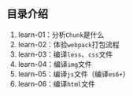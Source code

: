 ## 目录介绍
1. learn-01：分析`Chunk`是什么
2. learn-02：体验`webpack`打包流程
3. learn-03：编译`less`、`css`文件
4. learn-04：编译`img`文件
5. learn-05：编译`js`文件（编译`es6+`）
6. learn-06：编译`html`文件
